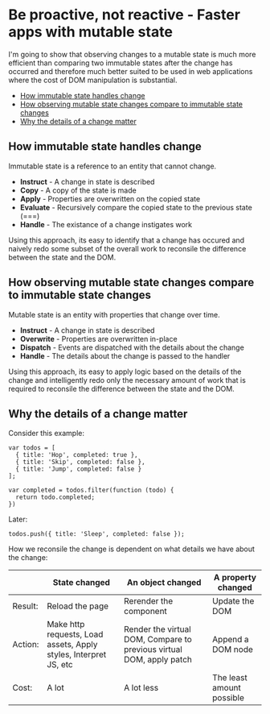 # Be proactive, not reactive - Faster apps with mutable state

I'm going to show that observing changes to a mutable state is
much more efficient than comparing two immutable states
after the change has occurred and therefore much better suited 
to be used in web applications where the cost of DOM manipulation 
is substantial. 

<!-- START doctoc generated TOC please keep comment here to allow auto update -->
<!-- DON'T EDIT THIS SECTION, INSTEAD RE-RUN doctoc TO UPDATE -->


- [How immutable state handles change](#how-immutable-state-handles-change)
- [How observing mutable state changes compare to immutable state changes](#how-observing-mutable-state-changes-compare-to-immutable-state-changes)
- [Why the details of a change matter](#why-the-details-of-a-change-matter)

<!-- END doctoc generated TOC please keep comment here to allow auto update -->


## How immutable state handles change

Immutable state is a reference to an entity that cannot change. 

- **Instruct** - A change in state is described
- **Copy** - A copy of the state is made
- **Apply** - Properties are overwritten on the copied state
- **Evaluate** - Recursively compare the copied state to the previous state 
  (===)
- **Handle** - The existance of a change instigates work

Using this approach, its easy to identify that a change has occured and 
naively redo some subset of the overall work to reconsile the difference 
between the state and the DOM. 

## How observing mutable state changes compare to immutable state changes

Mutable state is an entity with properties that change over time.

- **Instruct** - A change in state is described
- **Overwrite** - Properties are overwritten in-place
- **Dispatch** - Events are dispatched with the details about the change
- **Handle** - The details about the change is passed to the handler

Using this approach, its easy to apply logic based on the details of the 
change and intelligently redo only the necessary amount of work that is 
required to reconsile the difference between the state and the DOM.


## Why the details of a change matter

Consider this example:

```
var todos = [
  { title: 'Hop', completed: true },
  { title: 'Skip', completed: false },
  { title: 'Jump', completed: false }
];

var completed = todos.filter(function (todo) {
  return todo.completed;
})
```

Later:

```
todos.push({ title: 'Sleep', completed: false });
```

How we reconsile the change is dependent on what details we have about
the change: 

|   | State changed | An object changed | A property changed
|---|---|---|---|
| Result: | Reload the page | Rerender the component | Update the DOM
| Action: | Make http requests, Load assets, Apply styles, Interpret JS, etc | Render the virtual DOM, Compare to previous virtual DOM, apply patch | Append a DOM node
| Cost: | A lot | A lot less | The least amount possible